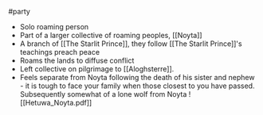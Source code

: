 #party
- Solo roaming person
- Part of a larger collective of roaming peoples, [[Noyta]]
- A branch of [[The Starlit Prince]], they follow [[The Starlit Prince]]'s teachings preach peace
- Roams the lands to diffuse conflict
- Left collective on pilgrimage to [[Aloghsterre]].
- Feels separate from Noyta following the death of his sister and nephew - it is tough to face your family when those closest to you have passed. Subsequently somewhat of a lone wolf from Noyta
![[Hetuwa_Noyta.pdf]]